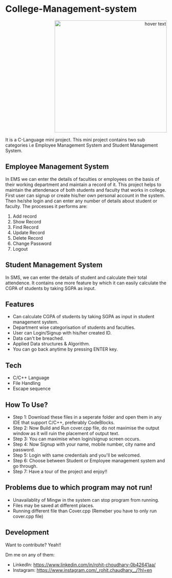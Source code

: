 # College-Management-system

<p align="right">
  <img src="https://images.unsplash.com/photo-1535982330050-f1c2fb79ff78?ixid=MnwxMjA3fDB8MHxzZWFyY2h8N3x8Y29sbGVnZXxlbnwwfHwwfHw%3D&ixlib=rb-1.2.1&auto=format&fit=crop&w=500&q=60" width="350" title="hover text">
<!--   <img src="your_relative_path_here_number_2_large_name" width="350" alt="accessibility text"> -->
</p>


<p align="left" width="350"> It is a C-Language mini project. This mini project contains two sub categories i.e Employee Management System and Student Management System. </p>

## Employee Management System

In EMS we can enter the details of faculties or employees on the basis of their working department and maintain a record of it. This project helps to maintain the attendenace of both students and faculty that works in college. First user can signup or create his/her own personal account in the system. Then he/she login and can enter any number of details about student or faculty. 
The processes it performs are: 
1) Add record
2) Show Record
3) Find Record
4) Update Record
5) Delete Record
6) Change Password
7) Logout

## Student Management System

In SMS, we can enter the details of student and calculate their total attendence. It contains one more feature by which it can easily calculate the CGPA of students by taking SGPA as input. 

## Features
* Can calculate CGPA of students by taking SGPA as input in student management system.
* Department wise categorisation of students and faculties.
* User can Login/Signup with his/her created ID.
* Data can't be breached.
* Applied Data structures & Algorithm.
* You can go back anytime by pressing ENTER key.


## Tech

* C/C++ Language
* File Handling
* Escape sequence

## How To Use?

* Step 1: Download these files in a seperate folder and open them in any IDE that support C/C++, preferably CodeBlocks.
* Step 2: Now Build and Run cover.cpp file, do not maximise the output window as it will ruin the placement of output text.
* Step 3: You can maximise when login/signup screen occurs.
* Step 4: Now Signup with your name, mobile number, city name and password.
* Step 5: Login with same credentials and you'll be welcomed.
* Step 6: Choose between Student or Employee management system and go through.
* Step 7: Have a tour of the project and enjoy!!

## Problems due to which program may not run!

* Unavailablity of Mingw in the system can stop program from running.
* Files may be saved at different places.
* Running different file than Cover.cpp (Remeber you have to only run cover.cpp file)

## Development

Want to contribute? Yeah!!

Dm me on any of them:
* LinkedIn:  https://www.linkedin.com/in/rohit-choudhary-0b42641aa/
* Instagram:  https://www.instagram.com/_rohit.chaudhary__/?hl=en
